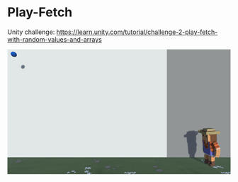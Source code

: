 # Play-Fetch
Unity challenge: https://learn.unity.com/tutorial/challenge-2-play-fetch-with-random-values-and-arrays

<img src="/Assets/Challenge%202/GIFs/gameplay.gif" width=700 />
